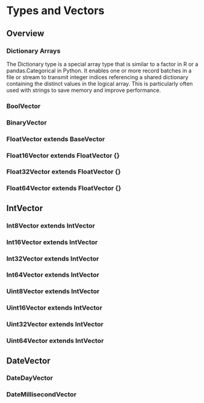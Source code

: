 # Types and Vectors

## Overview

### Dictionary Arrays

The Dictionary type is a special array type that is similar to a factor in R or a pandas.Categorical in Python. It enables one or more record batches in a file or stream to transmit integer indices referencing a shared dictionary containing the distinct values in the logical array. This is particularly often used with strings to save memory and improve performance.


### BoolVector

### BinaryVector

### FloatVector<T extends Float = Float> extends BaseVector<T>

### Float16Vector extends FloatVector<Float16> {}
### Float32Vector extends FloatVector<Float32> {}
### Float64Vector extends FloatVector<Float64> {}


## IntVector

### Int8Vector extends IntVector<Int8>
### Int16Vector extends IntVector<Int16>
### Int32Vector extends IntVector<Int32>
### Int64Vector extends IntVector<Int64>
### Uint8Vector extends IntVector<Uint8>
### Uint16Vector extends IntVector<Uint16>
### Uint32Vector extends IntVector<Uint32>
### Uint64Vector extends IntVector<Uint64>

## DateVector

### DateDayVector
### DateMillisecondVector


